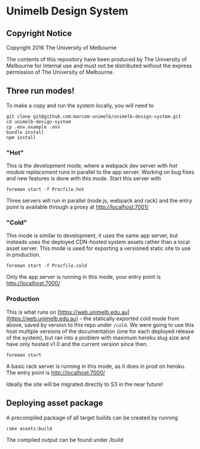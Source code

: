 # Unimelb Design System

## Copyright Notice
Copyright 2016 The University of Melbourne

The contents of this repository have been produced by The University of Melbourne for internal use and must not be distributed without the express permission of The University of Melbourne.

## Three run modes!

To make a copy and run the system locally, you will need to

    git clone git@github.com:marcom-unimelb/unimelb-design-system.git
    cd unimelb-design-system
    cp .env.example .env
    bundle install
    npm install

### "Hot"

This is the development mode, where a webpack dev server with *hot module replacement* runs in parallel to the app server. Working on bug fixes and new features is done with this mode. Start this server with

    foreman start -f Procfile.hot

Three servers will run in parallel (node.js, webpack and rack) and the entry point is available through a proxy at [http://localhost:7001/](http://localhost:7001/)

### "Cold"

This mode is similar to development, it uses the same app server, but insteads uses the deployed CDN-hosted system assets rather than a local asset server. This mode is used for exporting a versioned static site to use in production.

    foreman start -f Procfile.cold

Only the app server is running in this mode, your entry point is [http://localhost:7000/](http://localhost:7000/)

### Production

This is what runs on [https://web.unimelb.edu.au](https://web.unimelb.edu.au) - the statically exported cold mode from above, saved by version to this repo under `/cold`. We were going to use this host multiple versions of the documentation (one for each deployed release of the system), but ran into a problem with maximum  heroku slug size and have only hosted v1.0 and the current version since then.

    foreman start

A basic rack server is running in this mode, as it does in prod on heroku. The entry point is [http://localhost:7000/](http://localhost:7000/)

Ideally the site will be migrated directly to S3 in the near future!

## Deploying asset package

A precompiled package of all target builds can be created by running

    rake assets:build

The compiled output can be found under /build
